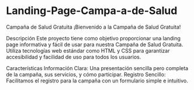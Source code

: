 # Landing-Page-Campa-a-de-Salud
Campaña de Salud Gratuita
¡Bienvenido a la Campaña de Salud Gratuita!

Descripción
Este proyecto tiene como objetivo proporcionar una landing page informativa y fácil de usar para nuestra Campaña de Salud Gratuita. Utiliza tecnologías web estándar como HTML y CSS para garantizar accesibilidad y facilidad de uso para todos los usuarios.

Características
Información Clara: Una presentación sencilla pero completa de la campaña, sus servicios, y cómo participar.
Registro Sencillo: Facilitamos el registro para la campaña con un formulario simple e intuitivo.
